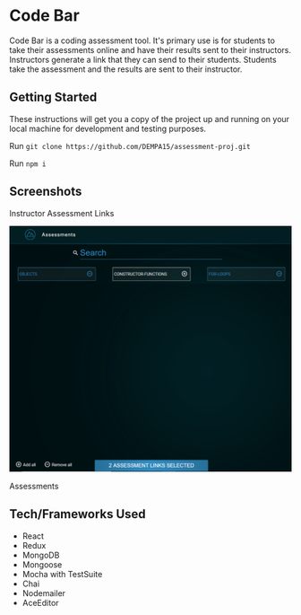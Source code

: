 # Code Bar


Code Bar is a coding assessment tool. It's primary use is for students to take their assessments online and have their results sent to their instructors.
Instructors generate a link that they can send to their students. Students take the assessment and the results are sent to their instructor.

## Getting Started

These instructions will get you a copy of the project up and running on your local machine for development and testing purposes.

Run `git clone https://github.com/DEMPA15/assessment-proj.git`

Run `npm i`


## Screenshots

Instructor Assessment Links

<img src="https://github.com/DEMPA15/assessment-proj/blob/readme/.github/assets/assessmentList.png" />

Assessments


## Tech/Frameworks Used

* React
* Redux
* MongoDB
* Mongoose
* Mocha with TestSuite
* Chai
* Nodemailer
* AceEditor


